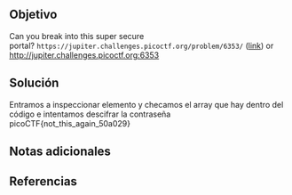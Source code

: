 ## Objetivo
Can you break into this super secure portal? `https://jupiter.challenges.picoctf.org/problem/6353/` ([link](https://jupiter.challenges.picoctf.org/problem/6353/)) or http://jupiter.challenges.picoctf.org:6353
## Solución

Entramos a inspeccionar elemento y checamos el array que hay dentro del código e intentamos descifrar la contraseña
picoCTF{not_this_again_50a029}

## Notas adicionales

## Referencias